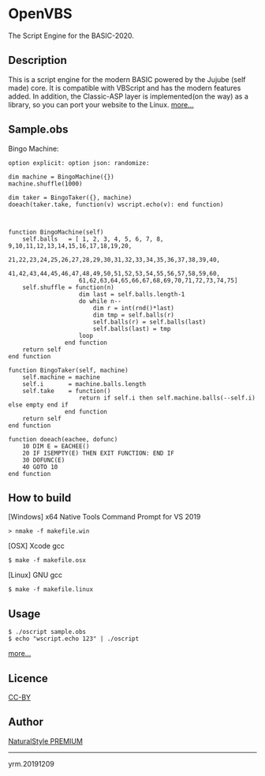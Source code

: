 OpenVBS
====

The Script Engine for the BASIC-2020.

## Description
This is a script engine for the modern BASIC powered by the Jujube (self made) core. It is compatible with VBScript and has the modern features added. In addition, the Classic-ASP layer is implemented(on the way) as a library, so you can port your website to the Linux. [more...](https://p.na-s.jp/openvbs.html)

## Sample.obs
Bingo Machine:

    option explicit: option json: randomize:

    dim machine = BingoMachine({})
    machine.shuffle(1000)

    dim taker = BingoTaker({}, machine)
    doeach(taker.take, function(v) wscript.echo(v): end function)



    function BingoMachine(self)
        self.balls   = [ 1, 2, 3, 4, 5, 6, 7, 8, 9,10,11,12,13,14,15,16,17,18,19,20,
                        21,22,23,24,25,26,27,28,29,30,31,32,33,34,35,36,37,38,39,40,
                        41,42,43,44,45,46,47,48,49,50,51,52,53,54,55,56,57,58,59,60,
                        61,62,63,64,65,66,67,68,69,70,71,72,73,74,75]
        self.shuffle = function(n)
                        dim last = self.balls.length-1
                        do while n--
                            dim r = int(rnd()*last)
                            dim tmp = self.balls(r)
                            self.balls(r) = self.balls(last)
                            self.balls(last) = tmp
                        loop
                    end function
        return self
    end function

    function BingoTaker(self, machine)
        self.machine = machine
        self.i       = machine.balls.length
        self.take    = function()
                        return if self.i then self.machine.balls(--self.i) else empty end if
                    end function
        return self
    end function

    function doeach(eachee, dofunc)
        10 DIM E = EACHEE()
        20 IF ISEMPTY(E) THEN EXIT FUNCTION: END IF
        30 DOFUNC(E)
        40 GOTO 10
    end function

## How to build

[Windows] x64 Native Tools Command Prompt for VS 2019

    > nmake -f makefile.win

[OSX] Xcode gcc

    $ make -f makefile.osx

[Linux] GNU gcc

    $ make -f makefile.linux

## Usage
    $ ./oscript sample.obs
    $ echo "wscript.echo 123" | ./oscript

[more...](https://github.com/yrm006/openvbs/blob/master/readme.txt)

## Licence
[CC-BY](http://creativecommons.org/licenses/by/4.0/)

## Author
[NaturalStyle PREMIUM](https://p.na-s.jp)

---
yrm.20191209
